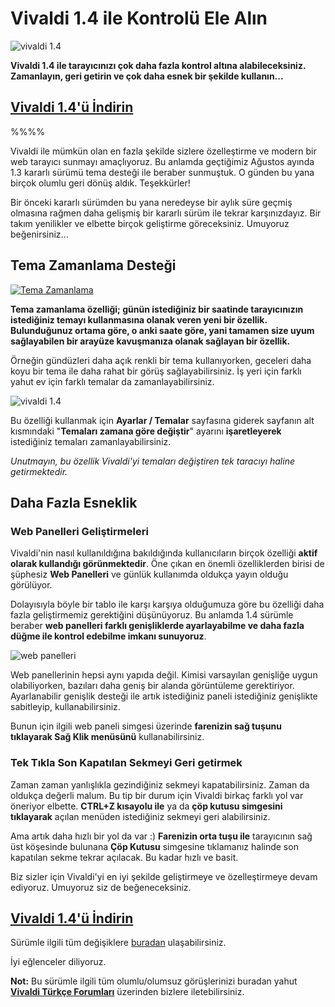 # Vivaldi 1.4 ile Kontrolü Ele Alın

![vivaldi 1.4](http://res.cloudinary.com/vivaldi/image/upload/v1473245914/1-4_q1jay7.png#full-width)

**Vivaldi 1.4 ile tarayıcınızı çok daha fazla kontrol altına alabileceksiniz. Zamanlayın, geri getirin ve çok daha esnek bir şekilde kullanın...**

## [Vivaldi 1.4'ü İndirin](https://vivaldi.com/) ##

%%%%

Vivaldi ile mümkün olan en fazla şekilde sizlere özelleştirme ve modern bir web tarayıcı sunmayı amaçlıyoruz. Bu anlamda geçtiğimiz Ağustos ayında 1.3 kararlı sürümü tema desteği ile beraber sunmuştuk. O günden bu yana birçok olumlu geri dönüş aldık. Teşekkürler!


Bir önceki kararlı sürümden bu yana neredeyse bir aylık süre geçmiş olmasına rağmen daha gelişmiş bir kararlı sürüm ile tekrar karşınızdayız. Bir takım yenilikler ve elbette birçok geliştirme göreceksiniz. Umuyoruz beğenirsiniz...

## Tema Zamanlama Desteği

[![Tema Zamanlama](http://res.cloudinary.com/vivaldi/image/upload/v1473245917/tema-zamanla-video_gp3dtd.png)](https://www.youtube.com/watch?v=4r2wSFfIPSE "Tema Zamanlama")


**Tema zamanlama özelliği; günün istediğiniz bir saatinde tarayıcınızın istediğiniz temayı kullanmasına olanak veren yeni bir özellik. Bulunduğunuz ortama göre, o anki saate göre, yani tamamen size uyum sağlayabilen bir arayüze kavuşmanıza olanak sağlayan bir özellik.**

Örneğin gündüzleri daha açık renkli bir tema kullanıyorken, geceleri daha koyu bir tema ile daha rahat bir görüş sağlayabilirsiniz. İş yeri için farklı yahut ev için farklı temalar da zamanlayabilirsiniz.

![vivaldi 1.4](http://res.cloudinary.com/vivaldi/image/upload/v1473246760/schedule-slider_mlratf.gif#full-width)

Bu özelliği kullanmak için **Ayarlar / Temalar** sayfasına giderek sayfanın alt kısmındaki "**Temaları zamana göre değiştir**" ayarını **işaretleyerek** istediğiniz temaları zamanlayabilirsiniz.

_Unutmayın, bu özellik Vivaldi'yi temaları değiştiren tek taracıyı haline getirmektedir._


## Daha Fazla Esneklik

### Web Panelleri Geliştirmeleri

Vivaldi'nin nasıl kullanıldığına bakıldığında kullanıcıların birçok özelliği **aktif olarak kullandığı görünmektedir**. Öne çıkan en önemli özelliklerden birisi de şüphesiz **Web Panelleri** ve günlük kullanımda oldukça yayın olduğu görülüyor.

Dolayısıyla böyle bir tablo ile karşı karşıya olduğumuza göre bu özelliği daha fazla geliştirmemiz gerektiğini düşünüyoruz. Bu anlamda 1.4 sürümle beraber **web panelleri farklı genişliklerde ayarlayabilme ve daha fazla düğme ile kontrol edebilme imkanı sunuyoruz**.

![web panelleri](http://res.cloudinary.com/vivaldi/image/upload/v1473248141/web-panel_qpll5f.png#full-width)

Web panellerinin hepsi aynı yapıda değil. Kimisi varsayılan genişliğe uygun olabiliyorken, bazıları daha geniş bir alanda görüntüleme gerektiriyor. Ayarlanabilir genişlik desteği ile artık istediğiniz paneli istediğiniz genişlikte sabitleyip, kullanabilirsiniz.

Bunun için ilgili web paneli simgesi üzerinde **farenizin sağ tuşunu tıklayarak Sağ Klik menüsünü** kullanabilirsiniz.


### Tek Tıkla Son Kapatılan Sekmeyi Geri getirmek

Zaman zaman yanlışlıkla gezindiğiniz sekmeyi kapatabilirsiniz. Zaman da oldukça değerli malum. Bu tip bir durum için Vivaldi birkaç farklı yol var öneriyor elbette. **CTRL+Z kısayolu ile** ya da **çöp kutusu simgesini tıklayarak** açılan menüden istediğiniz sekmeyi geri alabilirsiniz.

Ama artık daha hızlı bir yol da var :) **Farenizin orta tuşu ile** tarayıcının sağ üst köşesinde bulunana **Çöp Kutusu** simgesine tıklamanız halinde son kapatılan sekme tekrar açılacak. Bu kadar hızlı ve basit.

Biz sizler için Vivaldi'yi en iyi şekilde geliştirmeye ve özelleştirmeye devam ediyoruz. Umuyoruz siz de beğeneceksiniz.


## [Vivaldi 1.4'ü İndirin](https://vivaldi.com/) ##

Sürümle ilgili tüm değişiklere [buradan](#) ulaşabilirsiniz.

İyi eğlenceler diliyoruz.

**Not:** Bu sürümle ilgili tüm olumlu/olumsuz görüşlerinizi buradan yahut **[Vivaldi Türkçe Forumları](https://vivaldi.net/forum/turkish)** üzerinden bizlere iletebilirsiniz.
